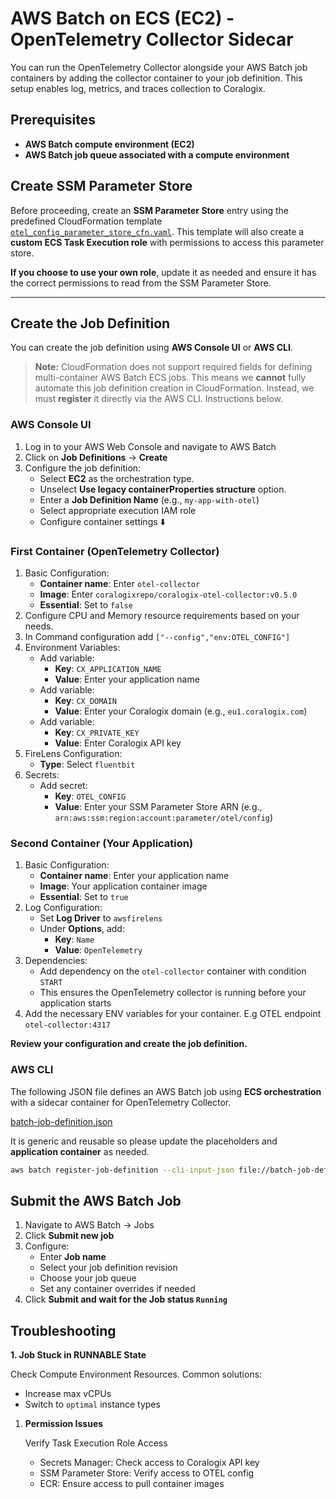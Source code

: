 # AWS Batch on ECS (EC2) - OpenTelemetry Collector Sidecar

You can run the OpenTelemetry Collector alongside your AWS Batch job containers by adding the collector container to your job definition. This setup enables log, metrics, and traces collection to Coralogix.

## Prerequisites

- **AWS Batch compute environment (EC2)**
- **AWS Batch job queue associated with a compute environment**

## Create SSM Parameter Store

Before proceeding, create an **SSM Parameter Store** entry using the predefined CloudFormation template [`otel_config_parameter_store_cfn.yaml`](./otel_config_parameter_store_cfn.yaml).
This template will also create a **custom ECS Task Execution role** with permissions to access this parameter store.

**If you choose to use your own role**, update it as needed and ensure it has the correct permissions to read from the SSM Parameter Store.

---

## Create the Job Definition

You can create the job definition using **AWS Console UI** or **AWS CLI**.

> **Note:** CloudFormation does not support required fields for defining multi-container AWS Batch ECS jobs. This means we **cannot** fully automate this job definition creation in CloudFormation. Instead, we must **register** it directly via the AWS CLI. Instructions below.

### **AWS Console UI**

1. Log in to your AWS Web Console and navigate to AWS Batch
2. Click on **Job Definitions** → **Create**
3. Configure the job definition:
   - Select **EC2** as the orchestration type.
   - Unselect **Use legacy containerProperties structure** option.
   - Enter a **Job Definition Name** (e.g., `my-app-with-otel`)
   - Select appropriate execution IAM role
   - Configure container settings ⬇️

### First Container (OpenTelemetry Collector)

1. Basic Configuration:
   - **Container name**: Enter `otel-collector`
   - **Image**: Enter `coralogixrepo/coralogix-otel-collector:v0.5.0`
   - **Essential**: Set to `false`
2. Configure CPU and Memory resource requirements based on your needs.
3. In Command configuration add `["--config","env:OTEL_CONFIG"]`
4. Environment Variables:
   - Add variable:
     - **Key**: `CX_APPLICATION_NAME`
     - **Value**: Enter your application name
   - Add variable:
     - **Key**: `CX_DOMAIN`
     - **Value**: Enter your Coralogix domain (e.g., `eu1.coralogix.com`)
   - Add variable:
     - **Key**: `CX_PRIVATE_KEY`
     - **Value**: Enter Coralogix API key
5. FireLens Configuration:
   - **Type**: Select `fluentbit`
6. Secrets:
   - Add secret:
     - **Key**: `OTEL_CONFIG`
     - **Value**: Enter your SSM Parameter Store ARN (e.g., `arn:aws:ssm:region:account:parameter/otel/config`)

### Second Container (Your Application)

1. Basic Configuration:
   - **Container name**: Enter your application name
   - **Image**: Your application container image
   - **Essential**: Set to `true`
2. Log Configuration:
   - Set **Log Driver** to `awsfirelens`
   - Under **Options**, add:
     - **Key**: `Name`
     - **Value**: `OpenTelemetry`
3. Dependencies:
   - Add dependency on the `otel-collector` container with condition `START`
   - This ensures the OpenTelemetry collector is running before your application starts
4. Add the necessary ENV variables for your container. E.g OTEL endpoint `otel-collector:4317`

**Review your configuration and create the job definition.**

### AWS CLI

The following JSON file defines an AWS Batch job using **ECS orchestration** with a sidecar container for OpenTelemetry Collector.

[batch-job-definition.json](./batch-job-definition.json)

It is generic and reusable so please update the placeholders and **application container** as needed.

```bash
aws batch register-job-definition --cli-input-json file://batch-job-definition.json
```

## Submit the AWS Batch Job

1. Navigate to AWS Batch → Jobs
2. Click **Submit new job**
3. Configure:
   - Enter **Job name**
   - Select your job definition revision
   - Choose your job queue
   - Set any container overrides if needed
4. Click **Submit and wait for the Job status `Running`**

## Troubleshooting

**1. Job Stuck in RUNNABLE State**

Check Compute Environment Resources. Common solutions:

- Increase max vCPUs
- Switch to `optimal` instance types
1. **Permission Issues**

   Verify Task Execution Role Access

   - Secrets Manager: Check access to Coralogix API key
   - SSM Parameter Store: Verify access to OTEL config
   - ECR: Ensure access to pull container images
